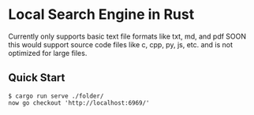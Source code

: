 # Local Search Engine in Rust
Currently only supports basic text file formats like txt, md, and pdf
SOON this would support source code files like c, cpp, py, js, etc.
and is not optimized for large files.


## Quick Start

```console
$ cargo run serve ./folder/
now go checkout 'http://localhost:6969/'
```
